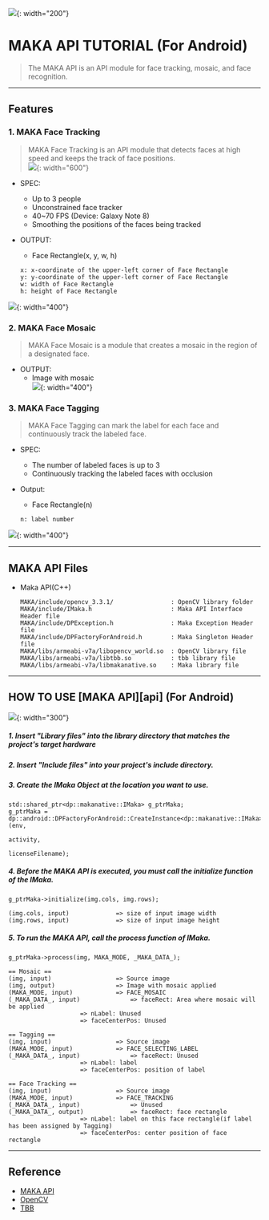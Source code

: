 
![](./img/Deepixel_logo.PNG){: width="200"}  

MAKA API TUTORIAL (For Android)
=========================

>The MAKA API is an API module for face tracking, mosaic, and face recognition.  

***

## Features

### 1. MAKA Face Tracking

>MAKA Face Tracking is an API module that detects faces at high speed and keeps the track of face positions.  
![](./img/FT_SS.png){: width="600"}  

* SPEC:
	* Up to 3 people
	* Unconstrained face tracker  
	* 40~70 FPS (Device: Galaxy Note 8)
	* Smoothing the positions of the faces being tracked
 
* OUTPUT:  
	* Face Rectangle(x, y, w, h)  	
	
	```
	x: x-coordinate of the upper-left corner of Face Rectangle
	y: y-coordinate of the upper-left corner of Face Rectangle
	w: width of Face Rectangle
	h: height of Face Rectangle
    ```
         
![](./img/FacePosition.png){: width="400"}	

### 2. MAKA Face Mosaic
>MAKA Face Mosaic is a module that creates a mosaic in the region of a designated face.

* OUTPUT:
	* Image with mosaic  
![](./img/mosaic.PNG){: width="400"}

### 3. MAKA Face Tagging
>MAKA Face Tagging can mark the label for each face and continuously track the labeled face.

* SPEC:
	* The number of labeled faces is up to 3
	* Continuously tracking the labeled faces with occlusion

* Output:
	* Face Rectangle(n)  	
	
	```
	n: label number
    ```
    
![](./img/tagging.gif){: width="400"}

*****
## MAKA API Files
 * Maka API(C++)  
   
   ```
   MAKA/include/opencv_3.3.1/                : OpenCV library folder
   MAKA/include/IMaka.h                      : Maka API Interface Header file
   MAKA/include/DPException.h                : Maka Exception Header file
   MAKA/include/DPFactoryForAndroid.h        : Maka Singleton Header file
   MAKA/libs/armeabi-v7a/libopencv_world.so  : OpenCV library file
   MAKA/libs/armeabi-v7a/libtbb.so           : tbb library file
   MAKA/libs/armeabi-v7a/libmakanative.so    : Maka library file
   ```     

*****

## HOW TO USE [MAKA API][api] (For Android)
![](./img/Logic.png){: width="300"}   

##### 1. Insert "Library files" into the library directory that matches the project's target hardware

##### 2. Insert "Include files" into your project's include directory.

##### 3. Create the IMaka Object at the location you want to use.

  ```
std::shared_ptr<dp::makanative::IMaka> g_ptrMaka;
g_ptrMaka = dp::android::DPFactoryForAndroid::CreateInstance<dp::makanative::IMaka>(env,
                                                                                    activity,
                                                                                    licenseFilename);
  ```
##### 4. Before the MAKA API is executed, you must call the initialize function of the IMaka.

  ```
g_ptrMaka->initialize(img.cols, img.rows);  
  ```
  
  ```
(img.cols, input) 			  => size of input image width
(img.rows, input) 			  => size of input image height
  ```
##### 5. To run the MAKA API, call the process function of IMaka.

  ```
g_ptrMaka->process(img, MAKA_MODE, _MAKA_DATA_);

  ```
  ```
== Mosaic ==
(img, input) 				  => Source image
(img, output)				  => Image with mosaic applied
(MAKA_MODE, input)			  => FACE_MOSAIC
(_MAKA_DATA_, input)			  => faceRect: Area where mosaic will be applied
					  => nLabel: Unused
					  => faceCenterPos: Unused
  ```
  ```
== Tagging ==
(img, input)				  => Source image
(MAKA_MODE, input)			  => FACE_SELECTING_LABEL
(_MAKA_DATA_, input)  			  => faceRect: Unused
					  => nLabel: label 
					  => faceCenterPos: position of label
  ```

  ```
== Face Tracking ==
(img, input)				  => Source image
(MAKA_MODE, input)			  => FACE_TRACKING
(_MAKA_DATA_, input)			  => Unused
(_MAKA_DATA_, output)			  => faceRect: face rectangle
					  => nLabel: label on this face rectangle(if label has been assigned by Tagging)
					  => faceCenterPos: center position of face rectangle
  ```

*****

## Reference
- [MAKA API][maka_api]
- [OpenCV][opencv]
- [TBB][tbb]

[opencv]: http://opencv.org/
[maka_api]: https://deepixel-dev1.github.io/makanative/api/
[tbb]: https://www.threadingbuildingblocks.org/
[test]: https://youtu.be/_sUGfiMbUE4
[test result]: https://youtu.be/ewjAe0aKql4

